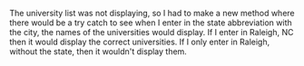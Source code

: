The university list was not displaying, so I had to make a new method where there would be a try catch to see when I enter in the state abbreviation with the city, the names 
of the universities would display. If I enter in Raleigh, NC then it would display the correct universities. 
If I only enter in Raleigh, without the state, then it wouldn't display them. 
